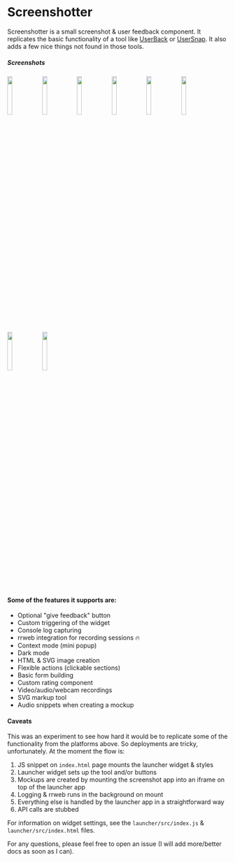 # Screenshotter

Screenshotter is a small screenshot & user feedback component. It replicates the basic functionality of a tool like <a href="https://userback.io">UserBack</a> or <a href="https://usersnap.com">UserSnap</a>. It also adds a few nice things not found in those tools.

##### Screenshots

<p float="left">
  <img src="https://joduplessis.com/store-images/Screenshotter/01.png" width="15%">
  <img src="https://joduplessis.com/store-images/Screenshotter/02.png" width="15%">
  <img src="https://joduplessis.com/store-images/Screenshotter/03.png" width="15%">
  <img src="https://joduplessis.com/store-images/Screenshotter/04.png" width="15%">
  <img src="https://joduplessis.com/store-images/Screenshotter/05.png" width="15%">
  <img src="https://joduplessis.com/store-images/Screenshotter/06.png" width="15%">
  <img src="https://joduplessis.com/store-images/Screenshotter/07.png" width="15%">
  <img src="https://joduplessis.com/store-images/Screenshotter/08.png" width="15%">
</p>

#### Some of the features it supports are:

- Optional "give feedback" button
- Custom triggering of the widget
- Console log capturing
- rrweb integration for recording sessions 🔥 
- Context mode (mini popup)
- Dark mode
- HTML & SVG image creation
- Flexible actions (clickable sections)
- Basic form building
- Custom rating component
- Video/audio/webcam recordings
- SVG markup tool
- Audio snippets when creating a mockup

#### Caveats

This was an experiment to see how hard it would be to replicate some of the functionality from the platforms above. So deployments are tricky, unfortunately. At the moment the flow is:

1. JS snippet on `index.html` page mounts the launcher widget & styles
2. Launcher widget sets up the tool and/or buttons
3. Mockups are created by mounting the screenshot app into an iframe on top of the launcher app
4. Logging & rrweb runs in the background on mount
5. Everything else is handled by the launcher app in a straightforward way
6. API calls are stubbed

For information on widget settings, see the `launcher/src/index.js` & `launcher/src/index.html` files.

For any questions, please feel free to open an issue (I will add more/better docs as soon as I can).
